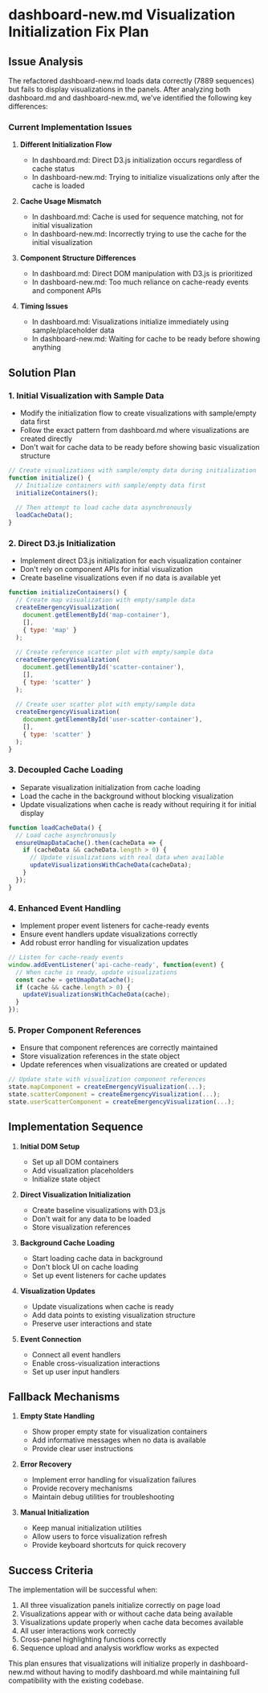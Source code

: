 # dashboard-new.md Visualization Initialization Fix Plan

## Issue Analysis

The refactored dashboard-new.md loads data correctly (7889 sequences) but fails to display visualizations in the panels. After analyzing both dashboard.md and dashboard-new.md, we've identified the following key differences:

### Current Implementation Issues

1. **Different Initialization Flow**
   - In dashboard.md: Direct D3.js initialization occurs regardless of cache status
   - In dashboard-new.md: Trying to initialize visualizations only after the cache is loaded

2. **Cache Usage Mismatch**
   - In dashboard.md: Cache is used for sequence matching, not for initial visualization
   - In dashboard-new.md: Incorrectly trying to use the cache for the initial visualization

3. **Component Structure Differences**
   - In dashboard.md: Direct DOM manipulation with D3.js is prioritized
   - In dashboard-new.md: Too much reliance on cache-ready events and component APIs

4. **Timing Issues**
   - In dashboard.md: Visualizations initialize immediately using sample/placeholder data
   - In dashboard-new.md: Waiting for cache to be ready before showing anything

## Solution Plan

### 1. Initial Visualization with Sample Data

- Modify the initialization flow to create visualizations with sample/empty data first
- Follow the exact pattern from dashboard.md where visualizations are created directly
- Don't wait for cache data to be ready before showing basic visualization structure

```javascript
// Create visualizations with sample/empty data during initialization
function initialize() {
  // Initialize containers with sample/empty data first
  initializeContainers();
  
  // Then attempt to load cache data asynchronously
  loadCacheData();
}
```

### 2. Direct D3.js Initialization

- Implement direct D3.js initialization for each visualization container
- Don't rely on component APIs for initial visualization
- Create baseline visualizations even if no data is available yet

```javascript
function initializeContainers() {
  // Create map visualization with empty/sample data
  createEmergencyVisualization(
    document.getElementById('map-container'), 
    [], 
    { type: 'map' }
  );
  
  // Create reference scatter plot with empty/sample data
  createEmergencyVisualization(
    document.getElementById('scatter-container'), 
    [], 
    { type: 'scatter' }
  );
  
  // Create user scatter plot with empty/sample data
  createEmergencyVisualization(
    document.getElementById('user-scatter-container'), 
    [], 
    { type: 'scatter' }
  );
}
```

### 3. Decoupled Cache Loading

- Separate visualization initialization from cache loading
- Load the cache in the background without blocking visualization
- Update visualizations when cache is ready without requiring it for initial display

```javascript
function loadCacheData() {
  // Load cache asynchronously
  ensureUmapDataCache().then(cacheData => {
    if (cacheData && cacheData.length > 0) {
      // Update visualizations with real data when available
      updateVisualizationsWithCacheData(cacheData);
    }
  });
}
```

### 4. Enhanced Event Handling

- Implement proper event listeners for cache-ready events
- Ensure event handlers update visualizations correctly
- Add robust error handling for visualization updates

```javascript
// Listen for cache-ready events
window.addEventListener('api-cache-ready', function(event) {
  // When cache is ready, update visualizations
  const cache = getUmapDataCache();
  if (cache && cache.length > 0) {
    updateVisualizationsWithCacheData(cache);
  }
});
```

### 5. Proper Component References

- Ensure that component references are correctly maintained
- Store visualization references in the state object
- Update references when visualizations are created or updated

```javascript
// Update state with visualization component references
state.mapComponent = createEmergencyVisualization(...);
state.scatterComponent = createEmergencyVisualization(...);
state.userScatterComponent = createEmergencyVisualization(...);
```

## Implementation Sequence

1. **Initial DOM Setup**
   - Set up all DOM containers
   - Add visualization placeholders
   - Initialize state object

2. **Direct Visualization Initialization**
   - Create baseline visualizations with D3.js
   - Don't wait for any data to be loaded
   - Store visualization references

3. **Background Cache Loading**
   - Start loading cache data in background
   - Don't block UI on cache loading
   - Set up event listeners for cache updates

4. **Visualization Updates**
   - Update visualizations when cache is ready
   - Add data points to existing visualization structure
   - Preserve user interactions and state

5. **Event Connection**
   - Connect all event handlers
   - Enable cross-visualization interactions
   - Set up user input handlers

## Fallback Mechanisms

1. **Empty State Handling**
   - Show proper empty state for visualization containers
   - Add informative messages when no data is available
   - Provide clear user instructions

2. **Error Recovery**
   - Implement error handling for visualization failures
   - Provide recovery mechanisms
   - Maintain debug utilities for troubleshooting

3. **Manual Initialization**
   - Keep manual initialization utilities
   - Allow users to force visualization refresh
   - Provide keyboard shortcuts for quick recovery

## Success Criteria

The implementation will be successful when:

1. All three visualization panels initialize correctly on page load
2. Visualizations appear with or without cache data being available
3. Visualizations update properly when cache data becomes available
4. All user interactions work correctly
5. Cross-panel highlighting functions correctly
6. Sequence upload and analysis workflow works as expected

This plan ensures that visualizations will initialize properly in dashboard-new.md without having to modify dashboard.md while maintaining full compatibility with the existing codebase. 
